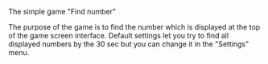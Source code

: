 The simple game "Find number"

The purpose of the game is to find the number which is displayed at the top of the game screen interface. Default settings let you try to find all displayed numbers by the 30 sec but you can change it in the "Settings" menu. 

 
